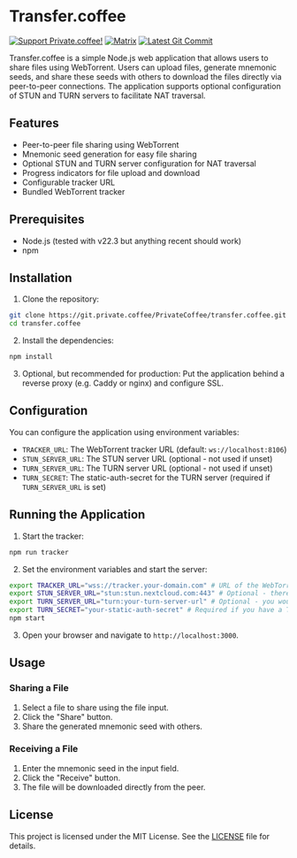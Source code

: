 # Transfer.coffee

[![Support Private.coffee!](https://shields.private.coffee/badge/private.coffee-support%20us!-pink?logo=coffeescript)](https://private.coffee)
[![Matrix](https://shields.private.coffee/badge/Matrix-join%20us!-blue?logo=matrix)](https://matrix.to/#/#private.coffee:private.coffee)
[![Latest Git Commit](https://shields.private.coffee/gitea/last-commit/privatecoffee/transfer.coffee?gitea_url=https://git.private.coffee)](https://git.private.coffee/privatecoffee/transfer.coffee)

Transfer.coffee is a simple Node.js web application that allows users to share files using WebTorrent. Users can upload files, generate mnemonic seeds, and share these seeds with others to download the files directly via peer-to-peer connections. The application supports optional configuration of STUN and TURN servers to facilitate NAT traversal.

## Features

- Peer-to-peer file sharing using WebTorrent
- Mnemonic seed generation for easy file sharing
- Optional STUN and TURN server configuration for NAT traversal
- Progress indicators for file upload and download
- Configurable tracker URL
- Bundled WebTorrent tracker

## Prerequisites

- Node.js (tested with v22.3 but anything recent should work)
- npm

## Installation

1. Clone the repository:

```bash
git clone https://git.private.coffee/PrivateCoffee/transfer.coffee.git
cd transfer.coffee
```

2. Install the dependencies:

```bash
npm install
```

3. Optional, but recommended for production: Put the application behind a reverse proxy (e.g. Caddy or nginx) and configure SSL.

## Configuration

You can configure the application using environment variables:

- `TRACKER_URL`: The WebTorrent tracker URL (default: `ws://localhost:8106`)
- `STUN_SERVER_URL`: The STUN server URL (optional - not used if unset)
- `TURN_SERVER_URL`: The TURN server URL (optional - not used if unset)
- `TURN_SECRET`: The static-auth-secret for the TURN server (required if `TURN_SERVER_URL` is set)

## Running the Application

1. Start the tracker:

```bash
npm run tracker
```

2. Set the environment variables and start the server:

```bash
export TRACKER_URL="wss://tracker.your-domain.com" # URL of the WebTorrent tracker - default: ws://localhost:8106, use wss:// for secure connections 
export STUN_SERVER_URL="stun:stun.nextcloud.com:443" # Optional - there are public STUN servers available - not used if unset
export TURN_SERVER_URL="turn:your-turn-server-url" # Optional - you would need to set up your own TURN server - don't set this if you don't have one
export TURN_SECRET="your-static-auth-secret" # Required if you have a TURN server - don't set this if you don't have one
npm start
```

3. Open your browser and navigate to `http://localhost:3000`.

## Usage

### Sharing a File

1. Select a file to share using the file input.
2. Click the "Share" button.
3. Share the generated mnemonic seed with others.

### Receiving a File

1. Enter the mnemonic seed in the input field.
2. Click the "Receive" button.
3. The file will be downloaded directly from the peer.

## License

This project is licensed under the MIT License. See the [LICENSE](LICENSE) file for details.

